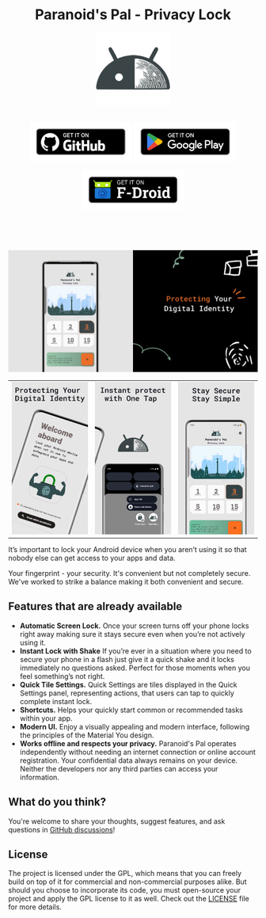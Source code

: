 <h1 align="center" style="font-size:28px; line-height:1"><b>Paranoid's Pal - Privacy Lock</b></h1>

<div align="center">
  <img alt="Paranoid's Pal - Privacy Lock logo" src="images/app_logo.png" height="150px">
</div>

<br />


<div align="center">

[<img src="images/banners/github_badge.png"
alt="Get it on GitHub"
height="80">](https://github.com/hardalgorithm/ParanoidsPal-PrivacyLock/releases)
[<img src="images/banners/google_play_badge.png"
alt="Get it on Google Play Market"
height="80">](https://play.google.com/store/apps/details?id=com.paranoid.privacylock)

[<img src="images/banners/fdroid_badge.png"
alt="Get it on FDroid"
height="80">](https://f-droid.org)

</div>

<br />

<br />
<br />

![Paranoid's Pal - Privacy Lock cover image](images/banners/feature.png)

|                                |                                |                                |
|--------------------------------|--------------------------------|--------------------------------|
| ![](images/screens/image1.png) | ![](images/screens/image2.png) | ![](images/screens/image3.png) |

It’s important to lock your Android device when you aren’t using it so that nobody else can get access to your apps and data.

Your fingerprint - your security. It's convenient but not completely secure. We've worked to strike a balance making it both convenient and secure.
## Features that are already available

- **Automatic Screen Lock.** Once your screen turns off your phone locks right away making sure it stays secure even when you’re not actively using it.
- **Instant Lock with Shake** If you’re ever in a situation where you need to secure your phone in a flash just give it a quick shake and it locks immediately no questions asked. Perfect for those moments when you feel something’s not right.
- **Quick Tile Settings.** Quick Settings are tiles displayed in the Quick Settings panel, representing actions, that users can tap to quickly complete instant lock.
- **Shortcuts.** Helps your quickly start common or recommended tasks within your app.
- **Modern UI.** Enjoy a visually appealing and modern interface, following the principles of the Material You design.
- **Works offline and respects your privacy.** Paranoid's Pal operates independently without needing an internet connection or online account registration. Your confidential data always remains on your device. Neither the developers nor any third parties can access your information.

## What do you think?

You're welcome to share your thoughts, suggest features, and ask questions in [GitHub discussions](https://github.com/hardalgorithm/ParanoidsPal-PrivacyLock/discussions)!

## License

The project is licensed under the GPL, which means that you can freely build on top of it for commercial and non-commercial purposes alike. But should you choose to incorporate its code, you must open-source your project and apply the GPL license to it as well. Check out the [LICENSE](https://github.com/hardalgorithm/ParanoidsPal-PrivacyLock/blob/master/LICENSE) file for more details.